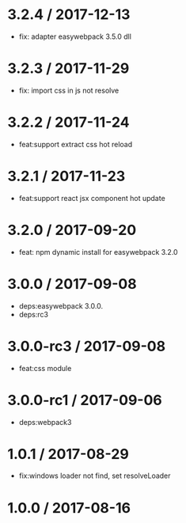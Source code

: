 
3.2.4 / 2017-12-13
==================

  * fix: adapter easywebpack 3.5.0 dll

3.2.3 / 2017-11-29
==================

  * fix: import css in js not resolve

3.2.2 / 2017-11-24
==================

  * feat:support extract css hot reload

3.2.1 / 2017-11-23
==================

  * feat:support react jsx component hot update

3.2.0 / 2017-09-20
==================

  * feat: npm dynamic install for easywebpack 3.2.0

3.0.0 / 2017-09-08
==================

  * deps:easywebpack 3.0.0.
  * deps:rc3

3.0.0-rc3 / 2017-09-08
======================

  * feat:css module

3.0.0-rc1 / 2017-09-06
======================

  * deps:webpack3

1.0.1 / 2017-08-29
==================

  * fix:windows loader not find, set resolveLoader

1.0.0 / 2017-08-16
==================


